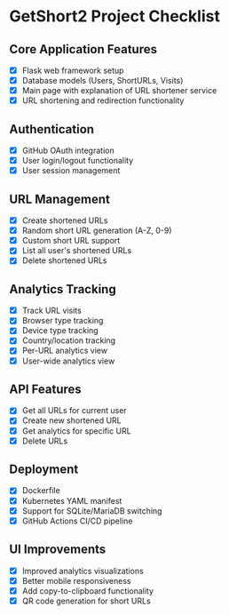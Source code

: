 # GetShort2 Project Checklist

## Core Application Features

- [x] Flask web framework setup
- [x] Database models (Users, ShortURLs, Visits)
- [x] Main page with explanation of URL shortener service
- [x] URL shortening and redirection functionality

## Authentication

- [x] GitHub OAuth integration
- [x] User login/logout functionality
- [x] User session management

## URL Management

- [x] Create shortened URLs
- [x] Random short URL generation (A-Z, 0-9)
- [x] Custom short URL support
- [x] List all user's shortened URLs
- [x] Delete shortened URLs

## Analytics Tracking

- [x] Track URL visits
- [x] Browser type tracking
- [x] Device type tracking
- [x] Country/location tracking
- [x] Per-URL analytics view
- [x] User-wide analytics view

## API Features

- [x] Get all URLs for current user
- [x] Create new shortened URL
- [x] Get analytics for specific URL
- [x] Delete URLs

## Deployment

- [x] Dockerfile
- [x] Kubernetes YAML manifest
- [x] Support for SQLite/MariaDB switching
- [x] GitHub Actions CI/CD pipeline

## UI Improvements

- [x] Improved analytics visualizations
- [x] Better mobile responsiveness
- [x] Add copy-to-clipboard functionality
- [x] QR code generation for short URLs